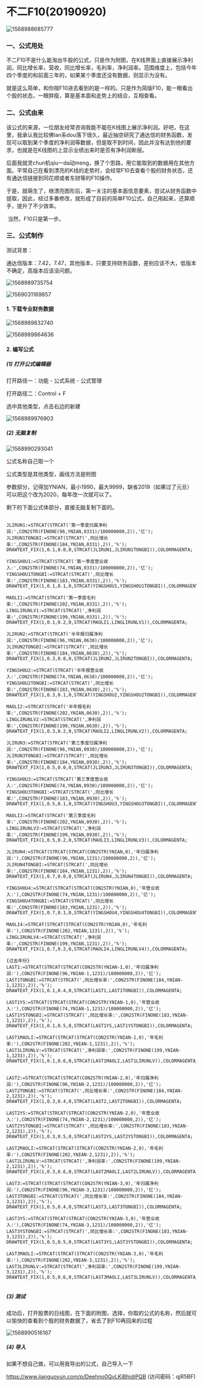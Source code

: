 # 不二F10(20190920)

![1568988685777](不二F10.assets/1568988685777.png)



### 一、公式用处

​	不二F10不是什么能淘出牛股的公式，只是作为附图，在K线界面上直接展示净利润，同比增长率，营收，同比增长率，毛利率，净利润率。范围维度上，包括今年四个季度的和前面三年的，如果某个季度还没有数据，则显示为没有。

​	就是这么简单，和你按F10进去看到的是一样的。只是作为简版F10，能一眼看出个股的状态，一眼胖瘦，算是基本面和走势上的结合，互相查看。



### 二、公式由来

​	该公式的来源，一位朋友经常咨询我能不能在K线图上展示净利润。好吧，在这里，我承认我比较佛lan系dou落下很久，最近抽空研究了通达信的财务函数，发现可以取到某个季度的净利润等数据，但是取不到时间，因此并没有达到他的要求，也就是在K线图的上显示业绩出来时是否有净利润断层。

​	后面我就灵chun机qiu一da动meng，换了个思路，用它能取到的数据用在其他方面。平常自己在看到漂亮的K线的走势时，会经常F10去查看个股的财务状态，还有通达信链接到同花顺或者东财等的F10操作。

​	于是，就萌生了，继漂亮图形后，第一关注的基本面信息要素，尝试从财务函数中提取，因此，经过多番修改，就形成了目前的简单F10公式，自己用起来，还算顺手，提升了不少效率。

​	当然，F10只是第一步。



### 三、公式制作

测试背景：

通达信版本：7.42，7.47，其他版本，只要支持财务函数，差别应该不大，低版本不确定，高版本应该没问题。

![1568989735754](不二F10.assets/1568989735754.png)



![1569031169857](不二F10.assets/1569031169857.png)



#### 1. 下载专业财务数据

![1568989832740](不二F10.assets/1568989832740.png)

![1568989864636](不二F10.assets/1568989864636.png)



#### 2. 编写公式

##### (1) 打开公式编辑器

打开路径一：功能 - 公式系统 - 公式管理

打开路径二：Control + F

选中其他类型，点击右边的新建

![1568989976903](不二F10.assets/1568989976903.png)



##### (2) 无脑复制

![1568990293041](不二F10.assets/1568990293041.png)

公式名称自己取一个

公式类型是其他类型，画线方法是附图

参数部分，记得加YNIAN，最小1990，最大9999，缺省2019（如果过了元旦）可以把这个改为2020，每年改一次就可以了。

剩下的下面公式体部分，直接无脑复制下面的。

```

JLIRUN1:=STRCAT(STRCAT('第一季度归属净利润:',CON2STR(FINONE(96,YNIAN,0331)/100000000,2)),'亿');
JLIRUN1TONGBI:=STRCAT(STRCAT(',同比增长率:',CON2STR(FINONE(184,YNIAN,0331),2)),'%');
DRAWTEXT_FIX(1,0.1,0.0,0,STRCAT(JLIRUN1,JLIRUN1TONGBI)),COLORMAGENTA;

YINGSHOU1:=STRCAT(STRCAT('第一季度营业收入:',CON2STR(FINONE(74,YNIAN,0331)/100000000,2)),'亿');
YINGSHOU1TONGBI:=STRCAT(STRCAT(',同比增长率:',CON2STR(FINONE(183,YNIAN,0331),2)),'%');
DRAWTEXT_FIX(1,0.1,0.1,0,STRCAT(YINGSHOU1,YINGSHOU1TONGBI)),COLORMAGENTA;

MAOLI1:=STRCAT(STRCAT('第一季度毛利率:',CON2STR(FINONE(202,YNIAN,0331),2)),'%');
LINGLIRUNLV1:=STRCAT(STRCAT(',净利润率:',CON2STR(FINONE(199,YNIAN,0331),2)),'%');
DRAWTEXT_FIX(1,0.1,0.2,0,STRCAT(MAOLI1,LINGLIRUNLV1)),COLORMAGENTA;

JLIRUN2:=STRCAT(STRCAT('半年报归属净利润:',CON2STR(FINONE(96,YNIAN,0630)/100000000,2)),'亿');
JLIRUN2TONGBI:=STRCAT(STRCAT(',同比增长率:',CON2STR(FINONE(184,YNIAN,0630),2)),'%');
DRAWTEXT_FIX(1,0.3,0.0,0,STRCAT(JLIRUN2,JLIRUN2TONGBI)),COLORMAGENTA;

YINGSHOU2:=STRCAT(STRCAT('半年报营业收入:',CON2STR(FINONE(74,YNIAN,0630)/100000000,2)),'亿');
YINGSHOU2TONGBI:=STRCAT(STRCAT(',同比增长率:',CON2STR(FINONE(183,YNIAN,0630),2)),'%');
DRAWTEXT_FIX(1,0.3,0.1,0,STRCAT(YINGSHOU2,YINGSHOU2TONGBI)),COLORMAGENTA;

MAOLI2:=STRCAT(STRCAT('半年报毛利率:',CON2STR(FINONE(202,YNIAN,0630),2)),'%');
LINGLIRUNLV2:=STRCAT(STRCAT(',净利润率:',CON2STR(FINONE(199,YNIAN,0630),2)),'%');
DRAWTEXT_FIX(1,0.3,0.2,0,STRCAT(MAOLI2,LINGLIRUNLV2)),COLORMAGENTA;

JLIRUN3:=STRCAT(STRCAT('第三季度归属净利润:',CON2STR(FINONE(96,YNIAN,0930)/100000000,2)),'亿');
JLIRUN3TONGBI:=STRCAT(STRCAT(',同比增长率:',CON2STR(FINONE(184,YNIAN,0930),2)),'%');
DRAWTEXT_FIX(1,0.5,0.0,0,STRCAT(JLIRUN3,JLIRUN3TONGBI)),COLORMAGENTA;

YINGSHOU3:=STRCAT(STRCAT('第三季度营业收入:',CON2STR(FINONE(74,YNIAN,0930)/100000000,2)),'亿');
YINGSHOU3TONGBI:=STRCAT(STRCAT(',同比增长率:',CON2STR(FINONE(183,YNIAN,0930),2)),'%');
DRAWTEXT_FIX(1,0.5,0.1,0,STRCAT(YINGSHOU3,YINGSHOU3TONGBI)),COLORMAGENTA;

MAOLI3:=STRCAT(STRCAT('第三季度毛利率:',CON2STR(FINONE(202,YNIAN,0930),2)),'%');
LINGLIRUNLV3:=STRCAT(STRCAT(',净利润率:',CON2STR(FINONE(199,YNIAN,0930),2)),'%');
DRAWTEXT_FIX(1,0.5,0.2,0,STRCAT(MAOLI3,LINGLIRUNLV3)),COLORMAGENTA;

JLIRUN4:=STRCAT(STRCAT(STRCAT(CON2STR(YNIAN,0),'年归属净利润:'),CON2STR(FINONE(96,YNIAN,1231)/100000000,2)),'亿');
JLIRUN4TONGBI:=STRCAT(STRCAT(',同比增长率:',CON2STR(FINONE(184,YNIAN,1231),2)),'%');
DRAWTEXT_FIX(1,0.7,0.0,0,STRCAT(JLIRUN4,JLIRUN4TONGBI)),COLORMAGENTA;

YINGSHOU4:=STRCAT(STRCAT(STRCAT(CON2STR(YNIAN,0),'年营业收入:'),CON2STR(FINONE(74,YNIAN,1231)/100000000,2)),'亿');
YINGSHOU4TONGBI:=STRCAT(STRCAT(',同比增长率:',CON2STR(FINONE(183,YNIAN,1231),2)),'%');
DRAWTEXT_FIX(1,0.7,0.1,0,STRCAT(YINGSHOU4,YINGSHOU4TONGBI)),COLORMAGENTA;

MAOLI4:=STRCAT(STRCAT(STRCAT(CON2STR(YNIAN,0),'年毛利率:'),CON2STR(FINONE(202,YNIAN,1231),2)),'%');
LINGLIRUNLV4:=STRCAT(STRCAT(',净利润率:',CON2STR(FINONE(199,YNIAN,1231),2)),'%');
DRAWTEXT_FIX(1,0.7,0.2,0,STRCAT(MAOLI4,LINGLIRUNLV4)),COLORMAGENTA;

{过去年份}
LAST1:=STRCAT(STRCAT(STRCAT(CON2STR(YNIAN-1,0),'年归属净利润:'),CON2STR(FINONE(96,YNIAN-1,1231)/100000000,2)),'亿');
LAST1TONGBI:=STRCAT(STRCAT(',同比增长率:',CON2STR(FINONE(184,YNIAN-1,1231),2)),'%');
DRAWTEXT_FIX(1,0.1,0.4,0,STRCAT(LAST1,LAST1TONGBI)),COLORMAGENTA;

LAST1YS:=STRCAT(STRCAT(STRCAT(CON2STR(YNIAN-1,0),'年营业收入:'),CON2STR(FINONE(74,YNIAN-1,1231)/100000000,2)),'亿');
LAST1YSTONGBI:=STRCAT(STRCAT(',同比增长率:',CON2STR(FINONE(183,YNIAN-1,1231),2)),'%');
DRAWTEXT_FIX(1,0.1,0.5,0,STRCAT(LAST1YS,LAST1YSTONGBI)),COLORMAGENTA;

LAST1MAOLI:=STRCAT(STRCAT(STRCAT(CON2STR(YNIAN-1,0),'年毛利率:'),CON2STR(FINONE(202,YNIAN-1,1231),2)),'%');
LAST1LIRUNLV:=STRCAT(STRCAT(',净利润率:',CON2STR(FINONE(199,YNIAN-1,1231),2)),'%');
DRAWTEXT_FIX(1,0.1,0.6,0,STRCAT(LAST1MAOLI,LAST1LIRUNLV)),COLORMAGENTA;


LAST2:=STRCAT(STRCAT(STRCAT(CON2STR(YNIAN-2,0),'年归属净利润:'),CON2STR(FINONE(96,YNIAN-2,1231)/100000000,2)),'亿');
LAST2TONGBI:=STRCAT(STRCAT(',同比增长率:',CON2STR(FINONE(184,YNIAN-2,1231),2)),'%');
DRAWTEXT_FIX(1,0.3,0.4,0,STRCAT(LAST2,LAST2TONGBI)),COLORMAGENTA;

LAST2YS:=STRCAT(STRCAT(STRCAT(CON2STR(YNIAN-2,0),'年营业收入:'),CON2STR(FINONE(74,YNIAN-2,1231)/100000000,2)),'亿');
LAST2YSTONGBI:=STRCAT(STRCAT(',同比增长率:',CON2STR(FINONE(183,YNIAN-2,1231),2)),'%');
DRAWTEXT_FIX(1,0.3,0.5,0,STRCAT(LAST2YS,LAST2YSTONGBI)),COLORMAGENTA;

LAST2MAOLI:=STRCAT(STRCAT(STRCAT(CON2STR(YNIAN-2,0),'年毛利率:'),CON2STR(FINONE(202,YNIAN-2,1231),2)),'%');
LAST2LIRUNLV:=STRCAT(STRCAT(',净利润率:',CON2STR(FINONE(199,YNIAN-2,1231),2)),'%');
DRAWTEXT_FIX(1,0.3,0.6,0,STRCAT(LAST2MAOLI,LAST2LIRUNLV)),COLORMAGENTA;

LAST3:=STRCAT(STRCAT(STRCAT(CON2STR(YNIAN-3,0),'年归属净利润:'),CON2STR(FINONE(96,YNIAN-3,1231)/100000000,2)),'亿');
LAST3TONGBI:=STRCAT(STRCAT(',同比增长率:',CON2STR(FINONE(184,YNIAN-3,1231),2)),'%');
DRAWTEXT_FIX(1,0.5,0.4,0,STRCAT(LAST3,LAST3TONGBI)),COLORMAGENTA;

LAST3YS:=STRCAT(STRCAT(STRCAT(CON2STR(YNIAN-3,0),'年营业收入:'),CON2STR(FINONE(74,YNIAN-3,1231)/100000000,2)),'亿');
LAST3YSTONGBI:=STRCAT(STRCAT(',同比增长率:',CON2STR(FINONE(183,YNIAN-3,1231),2)),'%');
DRAWTEXT_FIX(1,0.5,0.5,0,STRCAT(LAST3YS,LAST3YSTONGBI)),COLORMAGENTA;

LAST3MAOLI:=STRCAT(STRCAT(STRCAT(CON2STR(YNIAN-3,0),'年毛利率:'),CON2STR(FINONE(202,YNIAN-3,1231),2)),'%');
LAST3LIRUNLV:=STRCAT(STRCAT(',净利润率:',CON2STR(FINONE(199,YNIAN-3,1231),2)),'%');
DRAWTEXT_FIX(1,0.5,0.6,0,STRCAT(LAST3MAOLI,LAST3LIRUNLV)),COLORMAGENTA;


```



##### (3)  测试

成功后，打开股票的日线图，在下面的附图，选择，你取的公式的名称，然后就可以愉快的查看到个股的财务数据了，省去了到F10再回来的过程

![1568990516167](不二F10.assets/1568990516167.png)



##### (4) 导入

如果不想自己做，可以用我导出的公式，自己导入一下

https://www.jianguoyun.com/p/Deehno0QvLKiBhidjPQB (访问密码：qjR5BF)







​	

​	



